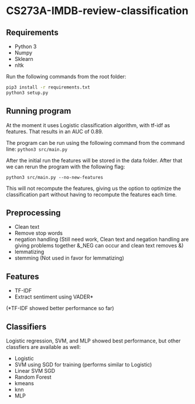 # CS273A-IMDB-review-classification

## Requirements

+ Python 3
+ Numpy
+ Sklearn
+ nltk

Run the following commands from the root folder:

```sh
pip3 install -r requirements.txt
python3 setup.py
```

## Running program

At the moment it uses Logistic classification algorithm, with tf-idf as features.
That results in an AUC of 0.89.

The program can be run using the following command from the command line:
`python3 src/main.py`

After the initial run the features will be stored in the data folder. After that we can rerun the program with the following flag:

`python3 src/main.py --no-new-features`

This will not recompute the features, giving us the option to optimize the classification part without having to recompute the features each time.

## Preprocessing
- Clean text
- Remove stop words
- negation handling (Still need work, Clean text and negation handling are giving problems together &_NEG can occur and clean text removes &)
- lemmatizing
- stemming (Not used in favor for lemmatizing)

## Features
- TF-IDF
- Extract sentiment using VADER*

(*TF-IDF showed better performance so far)

## Classifiers
Logistic regression, SVM, and MLP showed best performance, but other classfiers are available as well:

- Logistic
- SVM using SGD for training (performs similar to Logistic)
- Linear SVM SGD
- Random Forest
- kmeans
- knn
- MLP